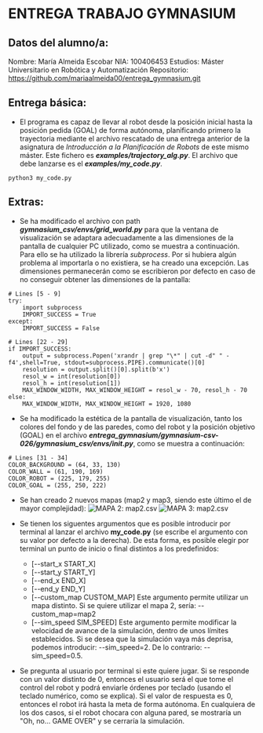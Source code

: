 # ENTREGA TRABAJO GYMNASIUM
## Datos del alumno/a:
Nombre: María Almeida Escobar
NIA: 100406453
Estudios: Máster Universitario en Robótica y Automatización
Repositorio: https://github.com/mariaalmeida00/entrega_gymnasium.git

## Entrega básica:
- El programa es capaz de llevar al robot desde la posición inicial hasta la posición pedida (GOAL) de forma autónoma, planificando primero la trayectoria mediante el archivo rescatado de una entrega anterior de la asignatura de *Introducción a la Planificación de Robots* de este mismo máster. Este fichero es ***examples/trajectory_alg.py***. El archivo que debe lanzarse es el ***examples/my_code.py***.
```
python3 my_code.py
```

## Extras:
- Se ha modificado el archivo con path ***gymnasium_csv/envs/grid_world.py*** para que la ventana de visualización se adaptara adecuadamente a las dimensiones de la pantalla de cualquier PC utilizado, como se muestra a continuación. Para ello se ha utilizado la librería *subprocess*. Por si hubiera algún problema al importarla o no existiera, se ha creado una excepción. Las dimensiones permanecerán como se escribieron por defecto en caso de no conseguir obtener las dimensiones de la pantalla:
```
# Lines [5 - 9]
try:
    import subprocess
    IMPORT_SUCCESS = True
except:
    IMPORT_SUCCESS = False

# Lines [22 - 29]
if IMPORT_SUCCESS:
    output = subprocess.Popen('xrandr | grep "\*" | cut -d" " -f4',shell=True, stdout=subprocess.PIPE).communicate()[0]
    resolution = output.split()[0].split(b'x')
    resol_w = int(resolution[0])
    resol_h = int(resolution[1])
    MAX_WINDOW_WIDTH, MAX_WINDOW_HEIGHT = resol_w - 70, resol_h - 70
else:
    MAX_WINDOW_WIDTH, MAX_WINDOW_HEIGHT = 1920, 1080
```
- Se ha modificado la estética de la pantalla de visualización, tanto los colores del fondo y de las paredes, como del robot y la posición objetivo (GOAL) en el archivo ***entrega_gymnasium/gymnasium-csv-026/gymnasium_csv/envs/__init__.py***, como se muestra a continuación:
```
# Lines [31 - 34]
COLOR_BACKGROUND = (64, 33, 130)
COLOR_WALL = (61, 190, 169)
COLOR_ROBOT = (225, 179, 255)
COLOR_GOAL = (255, 250, 222)
```
- Se han creado 2 nuevos mapas (map2 y map3, siendo este último el de mayor complejidad):
![MAPA 2: map2.csv](pictures/map2.png)
![MAPA 3: map2.csv](pictures/map3.png)
- Se tienen los siguentes argumentos que es posible introducir por terminal al lanzar el archivo **my_code.py** (se escribe el argumento con su valor por defecto a la derecha). De esta forma, es posible elegir por terminal un punto de inicio o final distintos a los predefinidos:
    - [--start_x START_X]
    - [--start_y START_Y]
    - [--end_x END_X]
    - [--end_y END_Y]
    - [--custom_map CUSTOM_MAP] Este argumento permite utilizar un mapa distinto. Si se quiere utilizar el mapa 2, sería: --custom_map=map2
    - [--sim_speed SIM_SPEED] Este argumento permite modificar la velocidad de avance de la simulación, dentro de unos límites establecidos. Si se desea que la simulación vaya más deprisa, podemos introducir: --sim_speed=2. De lo contrario: --sim_speed=0.5.

- Se pregunta al usuario por terminal si este quiere jugar. Si se responde con un valor distinto de 0, entonces el usuario será el que tome el control del robot y podrá enviarle órdenes por teclado (usando el teclado numérico, como se explica). Si el valor de respuesta es 0, entonces el robot irá hasta la meta de forma autónoma. En cualquiera de los dos casos, si el robot chocara con alguna pared, se mostraría un "Oh, no... GAME OVER" y se cerraría la simulación.
